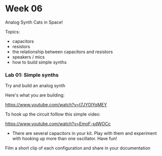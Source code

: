 # Week 06 

Analog Synth Cats in Space! 

Topics: 

* capacitors 
* resistors 
* the relationship between capacitors and resistors 
* speakers / mics 
* how to build simple synths 



### Lab 01: Simple synths 

Try and build an analog synth 

Here's what you are building: 

https://www.youtube.com/watch?v=t7JYOIYqMEY 



To hook up the circuit folllow this simple video: 

https://www.youtube.com/watch?v=EmoF-sdWOCc 

* There are several capacitors in your kit. Play with them and experiment with hooking up more than one oscillator. Have fun! 

Film a short clip of each configuration and share in your documentation 